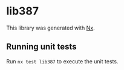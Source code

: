 # lib387

This library was generated with [Nx](https://nx.dev).

## Running unit tests

Run `nx test lib387` to execute the unit tests.
